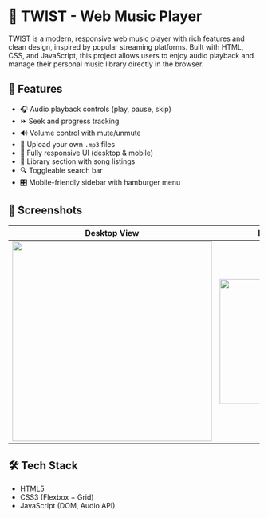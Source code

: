 # 🎵 TWIST - Web Music Player

TWIST is a modern, responsive web music player with rich features and clean design, inspired by popular streaming platforms. Built with HTML, CSS, and JavaScript, this project allows users to enjoy audio playback and manage their personal music library directly in the browser.

## 🚀 Features

- 🎧 Audio playback controls (play, pause, skip)
- ⏩ Seek and progress tracking
- 🔊 Volume control with mute/unmute
- 📂 Upload your own `.mp3` files
- 📱 Fully responsive UI (desktop & mobile)
- 📑 Library section with song listings
- 🔍 Toggleable search bar
- 🎛️ Mobile-friendly sidebar with hamburger menu

## 📸 Screenshots

| Desktop View | Mobile View |
|--------------|-------------|
| <img src="![Screenshot 2025-07-08 212729](https://github.com/user-attachments/assets/9ed2b247-e12f-4278-8e7f-49539f523782)" width="400"/> | <img src="![prathameshrsh26 github io_TWIST-PROJECT_(iPhone 14 Pro Max)](https://github.com/user-attachments/assets/015ea092-711a-4844-bedb-88ce6da3367b)" width="250"/> |


## 🛠️ Tech Stack

- HTML5
- CSS3 (Flexbox + Grid)
- JavaScript (DOM, Audio API)
